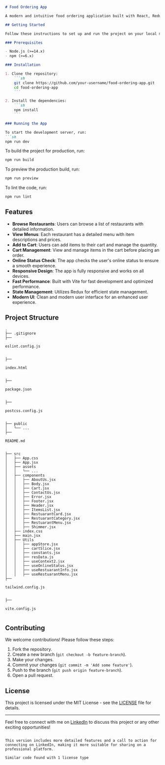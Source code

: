 ```md
# Food Ordering App

A modern and intuitive food ordering application built with React, Redux, and Vite. This app allows users to browse restaurants, view menus, and manage their cart seamlessly.

## Getting Started

Follow these instructions to set up and run the project on your local machine.

### Prerequisites

- Node.js (>=14.x)
- npm (>=6.x)

### Installation

1. Clone the repository:
    ```sh
    git clone https://github.com/your-username/food-ordering-app.git
    cd food-ordering-app
    ```

2. Install the dependencies:
    ```sh
    npm install
    ```

### Running the App

To start the development server, run:
```sh
npm run dev
```

To build the project for production, run:
```sh
npm run build
```

To preview the production build, run:
```sh
npm run preview
```

To lint the code, run:
```sh
npm run lint
```

## Features

- **Browse Restaurants**: Users can browse a list of restaurants with detailed information.
- **View Menus**: Each restaurant has a detailed menu with item descriptions and prices.
- **Add to Cart**: Users can add items to their cart and manage the quantity.
- **Cart Management**: View and manage items in the cart before placing an order.
- **Online Status Check**: The app checks the user's online status to ensure a smooth experience.
- **Responsive Design**: The app is fully responsive and works on all devices.
- **Fast Performance**: Built with Vite for fast development and optimized performance.
- **State Management**: Utilizes Redux for efficient state management.
- **Modern UI**: Clean and modern user interface for an enhanced user experience.

## Project Structure

```
.
├── .gitignore
├── 

eslint.config.js


├── 

index.html


├── 

package.json


├── 

postcss.config.js


├── public
│   └── ...
├── 

README.md


├── src
│   ├── App.css
│   ├── App.jsx
│   ├── assets
│   │   └── ...
│   ├── components
│   │   ├── AboutUs.jsx
│   │   ├── Body.jsx
│   │   ├── Cart.jsx
│   │   ├── ContactUs.jsx
│   │   ├── Error.jsx
│   │   ├── Footer.jsx
│   │   ├── Header.jsx
│   │   ├── ItemsList.jsx
│   │   ├── RestuarantCard.jsx
│   │   ├── RestuarantCategory.jsx
│   │   ├── RestuarantMenu.jsx
│   │   ├── Shimmer.jsx
│   ├── index.css
│   ├── main.jsx
│   ├── Utils
│   │   ├── appStore.jsx
│   │   ├── cartSlice.jsx
│   │   ├── constants.jsx
│   │   ├── resData.js
│   │   ├── useContext2.jsx
│   │   ├── useOnlineStatus.jsx
│   │   ├── useRestuarantInfo.jsx
│   │   ├── useRestuarantMenu.jsx
├── 

tailwind.config.js


├── 

vite.config.js


```

## Contributing

We welcome contributions! Please follow these steps:

1. Fork the repository.
2. Create a new branch (`git checkout -b feature-branch`).
3. Make your changes.
4. Commit your changes (`git commit -m 'Add some feature'`).
5. Push to the branch (`git push origin feature-branch`).
6. Open a pull request.

## License

This project is licensed under the MIT License - see the [LICENSE](LICENSE) file for details.

---

Feel free to connect with me on [LinkedIn](https://www.linkedin.com/in/your-profile) to discuss this project or any other exciting opportunities!
```

This version includes more detailed features and a call to action for connecting on LinkedIn, making it more suitable for sharing on a professional platform.

Similar code found with 1 license type
